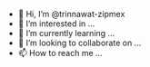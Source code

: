 - 👋 Hi, I’m @trinnawat-zipmex
- 👀 I’m interested in ...
- 🌱 I’m currently learning ...
- 💞️ I’m looking to collaborate on ...
- 📫 How to reach me ...

<!---
trinnawat-zipmex/trinnawat-zipmex is a ✨ special ✨ repository because its `README.md` (this file) appears on your GitHub profile.
You can click the Preview link to take a look at your changes.
--->
